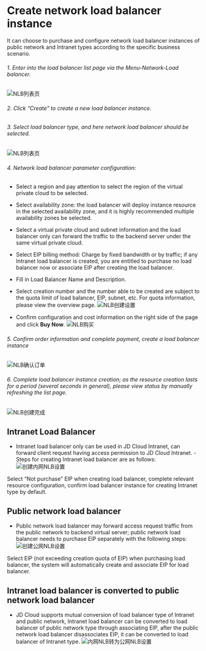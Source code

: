 # Create network load balancer instance

It can choose to purchase and configure network load balancer instances of public network and Intranet types according to the specific business scenario.

###### 1. Enter into the load balancer list page via the Menu-Network-Load balancer.

![NLB列表页](../../../../image/Networking/NLB/NLB-List.png)

###### 2. Click “Create” to create a new load balancer instance.

###### 3. Select load balancer type, and here network load balancer should be selected.

![NLB列表页](../../../../image/Networking/NLB/NLB-ChooseLB.png)
 
###### 4. Network load balancer parameter configuration:

- Select a region and pay attention to select the region of the virtual private cloud to be selected.

- Select availability zone: the load balancer will deploy instance resource in the selected availability zone, and it is highly recommended multiple availability zones be selected.

- Select a virtual private cloud and subnet information and the load balancer only can forward the traffic to the backend server under the same virtual private cloud.

- Select EIP billing method: Charge by fixed bandwidth or by traffic; if any Intranet load balancer is created, you are entitled to purchase no load balancer now or associate EIP after creating the load balancer.

- Fill in Load Balancer Name and Description.

- Select creation number and the number able to be created are subject to the quota limit of load balancer, EIP, subnet, etc. For quota information, please view the overview page.
![NLB创建设置](../../../../image/Networking/NLB/NLB-InstanceCreate.png)

- Confirm configuration and cost information on the right side of the page and click **Buy Now**.
![NLB购买](../../../../image/Networking/NLB/NLB-BuyInfo.png)

###### 5. Confirm order information and complete payment, create a load balancer instance
![NLB确认订单](../../../../image/Networking/NLB/NLB-BuyConfirm.png)

###### 6. Complete load balancer instance creation; as the resource creation lasts for a period (several seconds in general), please view status by manually refreshing the list page.
![NLB创建完成](../../../../image/Networking/NLB/NLB-List.png)

## Intranet Load Balancer

- Intranet load balancer only can be used in JD Cloud Intranet, can forward client request having access permission to JD Cloud Intranet. - Steps for creating Intranet load balancer are as follows:
![创建内网NLB设置](../../../../image/Networking/NLB/NLB-058.png)

Select “Not purchase” EIP when creating load balancer, complete relevant resource configuration, confirm load balancer instance for creating Intranet type by default.
	
## Public network load balancer

- Public network load balancer may forward access request traffic from the public network to backend virtual server; public network load balancer needs to purchase EIP separately with the following steps:
![创建公网NLB设置](../../../../image/Networking/NLB/NLB-059.png)

Select EIP (not exceeding creation quota of EIP) when purchasing load balancer, the system will automatically create and associate EIP for load balancer.

## Intranet load balancer is converted to public network load balancer

- JD Cloud supports mutual conversion of load balancer type of Intranet and public network, Intranet load balancer can be converted to load balancer of public network type through associating EIP, after the public network load balancer disassociates EIP, it can be converted to load balancer of Intranet type.
![内网NLB转为公网NLB设置](../../../../image/Networking/NLB/NLB-060.png)

	
